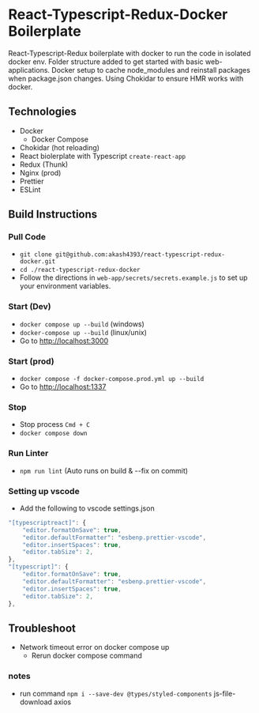 # React-Typescript-Redux-Docker Boilerplate

React-Typescript-Redux boilerplate with docker to run the code in isolated docker env. Folder structure added to get started with basic web-applications. Docker setup to cache node_modules and reinstall packages when package.json changes. Using Chokidar to ensure HMR works with docker.

## Technologies

- Docker
  - Docker Compose
- Chokidar (hot reloading)
- React biolerplate with Typescript `create-react-app`
- Redux (Thunk)
- Nginx (prod)
- Prettier
- ESLint

## Build Instructions

### Pull Code

- `git clone git@github.com:akash4393/react-typescript-redux-docker.git`
- `cd ./react-typescript-redux-docker`
- Follow the directions in `web-app/secrets/secrets.example.js` to set up your environment variables.

### Start (Dev)

- `docker compose up --build` (windows)
- `docker-compose up --build` (linux/unix)
- Go to <http://localhost:3000>

### Start (prod)

- `docker compose -f docker-compose.prod.yml up --build`
- Go to <http://localhost:1337>

### Stop

- Stop process `Cmd + C`
- `docker compose down`

### Run Linter

- `npm run lint` (Auto runs on build & --fix on commit)

### Setting up vscode

- Add the following to vscode settings.json

```javascript
"[typescriptreact]": {
    "editor.formatOnSave": true,
    "editor.defaultFormatter": "esbenp.prettier-vscode",
    "editor.insertSpaces": true,
    "editor.tabSize": 2,
},
"[typescript]": {
    "editor.formatOnSave": true,
    "editor.defaultFormatter": "esbenp.prettier-vscode",
    "editor.insertSpaces": true,
    "editor.tabSize": 2,
},
```

## Troubleshoot

- Network timeout error on docker compose up
  - Rerun docker compose command

### notes

- run command `npm i --save-dev @types/styled-components`
  js-file-download
  axios
